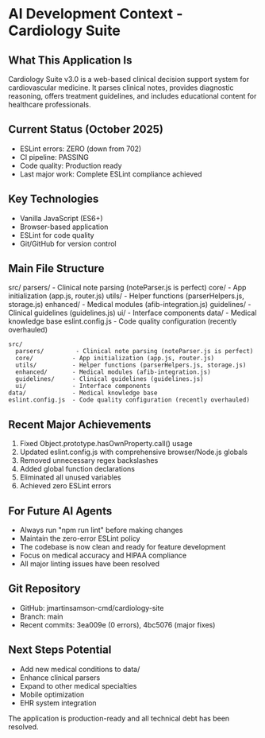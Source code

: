 # AI Development Context - Cardiology Suite

## What This Application Is

Cardiology Suite v3.0 is a web-based clinical decision support system for cardiovascular medicine. It parses clinical notes, provides diagnostic reasoning, offers treatment guidelines, and includes educational content for healthcare professionals.

## Current Status (October 2025)

- ESLint errors: ZERO (down from 702)
- CI pipeline: PASSING
- Code quality: Production ready
- Last major work: Complete ESLint compliance achieved

## Key Technologies

- Vanilla JavaScript (ES6+)
- Browser-based application
- ESLint for code quality
- Git/GitHub for version control

## Main File Structure

src/
parsers/ - Clinical note parsing (noteParser.js is perfect)
core/ - App initialization (app.js, router.js)
utils/ - Helper functions (parserHelpers.js, storage.js)
enhanced/ - Medical modules (afib-integration.js)
guidelines/ - Clinical guidelines (guidelines.js)
ui/ - Interface components
data/ - Medical knowledge base
eslint.config.js - Code quality configuration (recently overhauled)

```plaintext
src/
  parsers/         - Clinical note parsing (noteParser.js is perfect)
  core/           - App initialization (app.js, router.js)
  utils/          - Helper functions (parserHelpers.js, storage.js)
  enhanced/       - Medical modules (afib-integration.js)
  guidelines/     - Clinical guidelines (guidelines.js)
  ui/             - Interface components
data/             - Medical knowledge base
eslint.config.js  - Code quality configuration (recently overhauled)
```

## Recent Major Achievements

1. Fixed Object.prototype.hasOwnProperty.call() usage
2. Updated eslint.config.js with comprehensive browser/Node.js globals
3. Removed unnecessary regex backslashes
4. Added global function declarations
5. Eliminated all unused variables
6. Achieved zero ESLint errors

## For Future AI Agents

- Always run "npm run lint" before making changes
- Maintain the zero-error ESLint policy
- The codebase is now clean and ready for feature development
- Focus on medical accuracy and HIPAA compliance
- All major linting issues have been resolved

## Git Repository

- GitHub: jmartinsamson-cmd/cardiology-site
- Branch: main
- Recent commits: 3ea009e (0 errors), 4bc5076 (major fixes)

## Next Steps Potential

- Add new medical conditions to data/
- Enhance clinical parsers
- Expand to other medical specialties
- Mobile optimization
- EHR system integration

The application is production-ready and all technical debt has been resolved.

